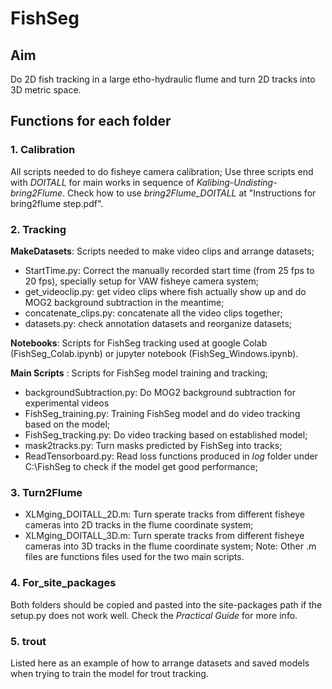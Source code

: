 # FishSeg

## Aim ##
Do 2D fish tracking in a large etho-hydraulic flume and turn 2D tracks into 3D metric space.

## Functions for each folder
### 1. Calibration
All scripts needed to do fisheye camera calibration; 
Use three scripts end with _DOITALL_ for main works in sequence of *Kalibing-Undisting-bring2Flume*.
Check how to use _bring2Flume_DOITALL_ at "Instructions for bring2flume step.pdf".

### 2. Tracking
**MakeDatasets**: Scripts needed to make video clips and arrange datasets;
* StartTime.py: Correct the manually recorded start time (from 25 fps to 20 fps), specially setup for VAW fisheye camera system;
* get_videoclip.py: get video clips where fish actually show up and do MOG2 background subtraction in the meantime;
* concatenate_clips.py: concatenate all the video clips together;
* datasets.py: check annotation datasets and reorganize datasets;

**Notebooks**: Scripts for FishSeg tracking used at google Colab (FishSeg_Colab.ipynb) or jupyter notebook (FishSeg_Windows.ipynb).

**Main Scripts** : Scripts for FishSeg model training and tracking;
* backgroundSubtraction.py: Do MOG2 background subtraction for experimental videos
* FishSeg_training.py: Training FishSeg model and do video tracking based on the model;
* FishSeg_tracking.py: Do video tracking based on established model;
* mask2tracks.py: Turn masks predicted by FishSeg into tracks;
* ReadTensorboard.py: Read loss functions produced in *log* folder under C:\FishSeg to check if the model get good performance;

### 3. Turn2Flume
* XLMging_DOITALL_2D.m: Turn sperate tracks from different fisheye cameras into 2D tracks in the flume coordinate system;
* XLMging_DOITALL_3D.m: Turn sperate tracks from different fisheye cameras into 3D tracks in the flume coordinate system;
Note: Other .m files are functions files used for the two main scripts.

### 4. For_site_packages
Both folders should be copied and pasted into the site-packages path if the setup.py does not work well. Check the *Practical Guide* for more info.

### 5. trout
Listed here as an example of how to arrange datasets and saved models when trying to train the model for trout tracking.









